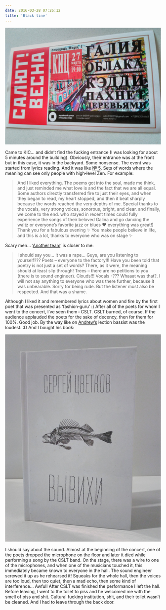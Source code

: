 ```yaml
---
date: 2016-03-28 07:26:12
title: 'Black line'
---
```


![KIC ticket](salyut-vesna-kic-27-03-16.jpg)

Came to KIC… and didn’t find the fucking entrance (I was looking for about 5 minutes around the
building). Obviously, their entrance was at the front but in this case, it was in the backyard. Some
nonsense. The event was started from lyrics reading. And it was like
[№ 5](https://en.wikipedia.org/wiki/No._5,_1948). Sets of words where the meaning can see only
people with high‐level Zen. For example:

> And I liked everything. The poems got into the soul, made me think, and just reminded me what love
> is and the fact that we are all equal. Some authors directly transferred fire to just their eyes,
> and when they began to read, my heart stopped, and then it beat sharply because the words reached
> the very depths of me. Special thanks to the vocals, very strong voices, sonorous, bright, and
> clear. and finally, we come to the end. who stayed in recent times could fully experience the
> songs of their beloved Galina and go dancing the waltz or everyone’s favorite jazz or blues ❤
> everything was great!) Thank you for a fabulous evening ✨ You make people believe in life, and
> this is a lot, thanks to everyone who was on stage ✨

Scary men… ‘[Another team](https://vk.com/wall-115786413_36)’ is closer to me:

> I should say you… It was a rape… Guys, are you listening to yourself??? Poets – everyone to the
> factory!!! Have you been told that poetry is not just a set of words? There, as it were, the
> meaning should at least slip through! Trees – there are no petitions to you (there is to sound
> engineer). Clouds!!! Vocals -??? Whaaat was that?. I will not say anything to everyone who was
> there further, because it was unbearable. Sorry for being rude. But the listener must also be
> respected. And that was a shame.

Although I liked it and remembered lyrics about women and fire by the first poet that was presented
as ‘fashion‐guru’ :) After all of the poets for whom I went to the concert, I’ve seen them – CSLT.
CSLT burned, of course. If the audience applauded the poets for the sake of decency, then for them
for 100%. Good job. By the way like on [Andrew’s](https://vk.com/a_shevelev) lection bassist was the
loudest. :D And I bought his book:

![Book by Sergey Cvetkov ‘Luxations’](vyvihi.jpg)

I should say about the sound. Almost at the beginning of the concert, one of the poets dropped the
microphone on the floor and later it died while performing a song by the CSLT band. On the stage,
there was a wire to one of the microphones, and when one of the musicians touched it, this
immediately became known to everyone in the hall. The sound engineer screwed it up as he rehearsed
it! Squeaks for the whole hall, then the voices are too loud, then too quiet, then a mad echo, then
some kind of interference… Awful! After CSLT was finished the performance I left the hall. Before
leaving, I went to the toilet to piss and he welcomed me with the smell of piss and shit. Cultural
fucking institution, shit, and their toilet wasn’t be cleaned. And I had to leave through the back
door.
